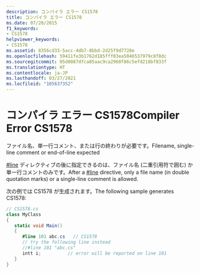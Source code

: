 ```yaml
---
description: コンパイラ エラー CS1578
title: コンパイラ エラー CS1578
ms.date: 07/20/2015
f1_keywords:
- CS1578
helpviewer_keywords:
- CS1578
ms.assetid: 8356cd33-5acc-4db7-8bbd-2d25f9d7728e
ms.openlocfilehash: 59411fe3b1762d185fff03ea5046537979c8f8dc
ms.sourcegitcommit: 05d0087dfca85aac9ca2960f86c5efd218bf833f
ms.translationtype: HT
ms.contentlocale: ja-JP
ms.lasthandoff: 03/27/2021
ms.locfileid: "105637352"
---
```

# <a name="compiler-error-cs1578"></a><span data-ttu-id="626a2-103">コンパイラ エラー CS1578</span><span class="sxs-lookup"><span data-stu-id="626a2-103">Compiler Error CS1578</span></span>

<span data-ttu-id="626a2-104">ファイル名、単一行コメント、または行の終わりが必要です。</span><span class="sxs-lookup"><span data-stu-id="626a2-104">Filename, single-line comment or end-of-line expected</span></span>  
  
 <span data-ttu-id="626a2-105">[#line](../language-reference/preprocessor-directives.md#error-and-warning-information) ディレクティブの後に指定できるのは、ファイル名 (二重引用符で囲む) か単一行コメントのみです。</span><span class="sxs-lookup"><span data-stu-id="626a2-105">After a [#line](../language-reference/preprocessor-directives.md#error-and-warning-information) directive, only a file name (in double quotation marks) or a single-line comment is allowed.</span></span>  
  
 <span data-ttu-id="626a2-106">次の例では CS1578 が生成されます。</span><span class="sxs-lookup"><span data-stu-id="626a2-106">The following sample generates CS1578:</span></span>  
  
```csharp  
// CS1578.cs  
class MyClass  
{  
   static void Main()  
   {  
      #line 101 abc.cs   // CS1578  
      // try the following line instead  
      //#line 101 "abc.cs"  
      intt i;          // error will be reported on line 101  
   }  
}  
```
